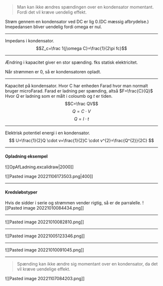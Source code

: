 > Man kan ikke ændres spændingen over en kondensator momentant. Fordi det vil kræve uendelig effekt.

Strøm gennem en kondensator ved DC er lig 0.(DC mæssig afbrydelse.) Imepedansen bliver uendelig fordi omega er nul.
***
Impedans i kondensator.
$$Z_c=\frac 1{j\omega C}=\frac{1}{2\pi fc}$$
***
Ændring i kapacitet giver en stor spænding. fks statisk elektricitet.

Når strømmen er 0, så er kondensatoren opladt.
 ***
Kapacitet på kondensator. Hvor C har enheden Farad hvor man normalt bruger microFarad. Farad er ladning per spænding, altså $F=\frac{C}{Q}$
Hvor *Q* er ladning som er målt i coloumb og *t* er tiden.
$$C=\frac QV$$ $$Q=C\cdot V$$
$$Q=I\cdot t$$

***
Elektrisk potentiel energi i en kondensator.
$$
U=\frac{1}{2}Q \cdot v=\frac{1}{2}C \cdot v^{2}=\frac{Q^{2}}{2C}
$$
***
#### Opladning eksempel
![[OpAfLadning.excalidraw|2000]]

![[Pasted image 20221106173503.png|400]]

***
#### Kredsløbstyper
Hvis de sidder i serie og strømmen vender rigtig, så er de parralelle.
![[Pasted image 20221010084434.png]]
***

![[Pasted image 20221010082810.png]]

***

![[Pasted image 20221005123346.png]]


***

![[Pasted image 20221010091045.png]]

***
>Spænding kan ikke ændre sig momentant over en kondensator, da det vil kræve uendelige effekt.

![[Pasted image 20221107084203.png]]